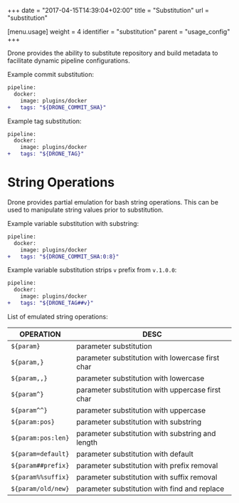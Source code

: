 +++
date = "2017-04-15T14:39:04+02:00"
title = "Substitution"
url = "substitution"

[menu.usage]
  weight = 4
  identifier = "substitution"
  parent = "usage_config"
+++

Drone provides the ability to substitute repository and build metadata to facilitate dynamic pipeline configurations.

Example commit substitution:

```diff
pipeline:
  docker:
    image: plugins/docker
+   tags: "${DRONE_COMMIT_SHA}"
```

Example tag substitution:

```diff
pipeline:
  docker:
    image: plugins/docker
+   tags: "${DRONE_TAG}"
```

# String Operations

Drone provides partial emulation for bash string operations. This can be used to manipulate string values prior to substitution.

Example variable substitution with substring:

```diff
pipeline:
  docker:
    image: plugins/docker
+   tags: "${DRONE_COMMIT_SHA:0:8}"
```

Example variable substitution strips `v` prefix from `v.1.0.0`:

```diff
pipeline:
  docker:
    image: plugins/docker
+   tags: "${DRONE_TAG##v}"
```

List of emulated string operations:

OPERATION             | DESC
----------------------|---------------------------------------------------------
`${param}`            | parameter substitution
`${param,}`           | parameter substitution with lowercase first char
`${param,,}`          | parameter substitution with lowercase
`${param^}`           | parameter substitution with uppercase first char
`${param^^}`          | parameter substitution with uppercase
`${param:pos}`        | parameter substitution with substring
`${param:pos:len}`    | parameter substitution with substring and length
`${param=default}`    | parameter substitution with default
`${param##prefix}`    | parameter substitution with prefix removal
`${param%%suffix}`    | parameter substitution with suffix removal
`${param/old/new}`    | parameter substitution with find and replace

